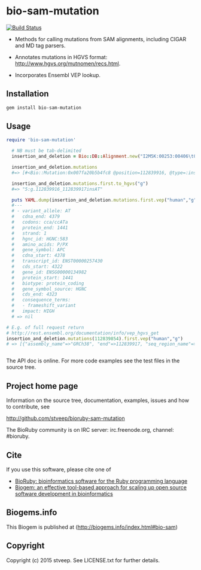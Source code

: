 # bio-sam-mutation

[![Build Status](https://secure.travis-ci.org/stveep/bioruby-sam-mutation.png)](http://travis-ci.org/stveep/bioruby-sam-mutation)

*	Methods for calling mutations from SAM alignments, including CIGAR and MD tag parsers.

*	Annotates mutations in HGVS format: http://www.hgvs.org/mutnomen/recs.html.

*	Incorporates Ensembl VEP lookup.

## Installation

```sh
gem install bio-sam-mutation
```

## Usage

```ruby
require 'bio-sam-mutation'

  # NB must be tab-delimited
  insertion_and_deletion = Bio::DB::Alignment.new("I2M5K:00253:00406\t0\t5\t112839854\t70\t63M2I138M1D27M7S\t*\t0\t0\tCAGTGATCTTCCAGATAGCCCTGGACAAACCATGCCACCAAGCAGAAGTAAAACACCTCCACCATACCTCCTCAAACAGCTCAAACCAAGCGAGAAGTACCTAAAAATAAAGCACCTACTGCTGAAAAGAGAGAGAGTGGACCTAAGCAAGCTGCAGTAAATGCTGCAGTTCAGAGGGTCCAGGTTCTTCCAGATGCTGATACTTATTACATTTTGCCACGGAAAGTACTGCTGAGG\t@CDDDCCCCACACCCCCCCC?CCACCCC>A6;;;;7;;6;6;BC;;6;;;;;.;;>ADDA??;;;;;?CCACCCD>C??@CCCC>C@C;>?CCCC@C=::@:::::+:::/:CCC?>>>>CCCCDDD9CCCC@AB????=AB>??;?BB>@@@AA???CC<@@?????BB>??;;;B<BC;??8;6:A=@=@BBB;;;?<77//*08*088888*8=9=?B7;;4;??????????<\tPG:Z:novoalign\tAS:i:183\tUQ:i:183\tNM:i:3\tMD:Z:201^T27")

  insertion_and_deletion.mutations
  #=> [#<Bio::Mutation:0x007fa20b5b4fc8 @position=112839916, @type=:insertion, @reference=nil, @mutant="AT", @seqname="5">, #<Bio::Mutation:0x007fa20b5b4960 @position=112840055, @type=:deletion, @reference="T", @mutant=nil, @seqname="5">]

  insertion_and_deletion.mutations.first.to_hgvs("g")
  #=> "5:g.112839916_112839917insAT"

  puts YAML.dump(insertion_and_deletion.mutations.first.vep("human","g").first["transcript_consequences"].keep_if{|c| c["transcript_id"] == "ENST00000257430"})
  #---
  # - variant_allele: AT
  #   cdna_end: 4379
  #   codons: cca/ccATa
  #   protein_end: 1441
  #   strand: 1
  #   hgnc_id: HGNC:583
  #   amino_acids: P/PX
  #   gene_symbol: APC
  #   cdna_start: 4378
  #   transcript_id: ENST00000257430
  #   cds_start: 4322
  #   gene_id: ENSG00000134982
  #   protein_start: 1441
  #   biotype: protein_coding
  #   gene_symbol_source: HGNC
  #   cds_end: 4323
  #   consequence_terms:
  #   - frameshift_variant
  #   impact: HIGH
  # => nil

# E.g. of full request return
# http://rest.ensembl.org/documentation/info/vep_hgvs_get
insertion_and_deletion.mutations(112839854).first.vep("human","g")
# => [{"assembly_name"=>"GRCh38", "end"=>112839917, "seq_region_name"=>"5", "transcript_consequences"=>[{"gene_id"=>"ENSG00000134982", "distance"=>46, "variant_allele"=>"AT", "biotype"=>"nonsense_mediated_decay", "gene_symbol_source"=>"HGNC", "consequence_terms"=>["downstream_gene_variant"], "strand"=>1, "hgnc_id"=>"HGNC:583", "gene_symbol"=>"APC", "transcript_id"=>"ENST00000502371", "impact"=>"MODIFIER"}, {"variant_allele"=>"AT", "cdna_end"=>4380, "codons"=>"-/AT", "protein_end"=>1442, "strand"=>1, "hgnc_id"=>"HGNC:583", "amino_acids"=>"-/X", "gene_symbol"=>"APC", "cdna_start"=>4379, "transcript_id"=>"ENST00000257430", "cds_start"=>4323, "gene_id"=>"ENSG00000134982", "protein_start"=>1441, "biotype"=>"protein_coding", "gene_symbol_source"=>"HGNC", "cds_end"=>4324, "consequence_terms"=>["frameshift_variant"], "impact"=>"HIGH"}, {"gene_id"=>"ENSG00000134982", "distance"=>863, "variant_allele"=>"AT", "biotype"=>"protein_coding", "gene_symbol_source"=>"HGNC", "consequence_terms"=>["downstream_gene_variant"], "strand"=>1, "hgnc_id"=>"HGNC:583", "gene_symbol"=>"APC", "transcript_id"=>"ENST00000507379", "impact"=>"MODIFIER"}, {"variant_allele"=>"AT", "cdna_end"=>4481, "codons"=>"-/AT", "protein_end"=>1442, "strand"=>1, "hgnc_id"=>"HGNC:583", "amino_acids"=>"-/X", "gene_symbol"=>"APC", "cdna_start"=>4480, "transcript_id"=>"ENST00000508376", "cds_start"=>4323, "gene_id"=>"ENSG00000134982", "protein_start"=>1441, "biotype"=>"protein_coding", "gene_symbol_source"=>"HGNC", "cds_end"=>4324, "consequence_terms"=>["frameshift_variant"], "impact"=>"HIGH"}, {"gene_id"=>"ENSG00000134982", "distance"=>409, "variant_allele"=>"AT", "biotype"=>"protein_coding", "gene_symbol_source"=>"HGNC", "consequence_terms"=>["downstream_gene_variant"], "strand"=>1, "hgnc_id"=>"HGNC:583", "gene_symbol"=>"APC", "transcript_id"=>"ENST00000512211", "impact"=>"MODIFIER"}, {"gene_id"=>"ENSG00000134982", "variant_allele"=>"AT", "cdna_end"=>4569, "biotype"=>"nonsense_mediated_decay", "gene_symbol_source"=>"HGNC", "consequence_terms"=>["3_prime_UTR_variant", "NMD_transcript_variant"], "strand"=>1, "hgnc_id"=>"HGNC:583", "gene_symbol"=>"APC", "cdna_start"=>4568, "transcript_id"=>"ENST00000508624", "impact"=>"MODIFIER"}, {"gene_id"=>"ENSG00000258864", "variant_allele"=>"AT", "biotype"=>"nonsense_mediated_decay", "gene_symbol_source"=>"Clone_based_vega_gene", "consequence_terms"=>["intron_variant", "NMD_transcript_variant"], "strand"=>1, "gene_symbol"=>"CTC-554D6.1", "transcript_id"=>"ENST00000520401", "impact"=>"MODIFIER"}, {"gene_id"=>"ENSG00000134982", "distance"=>2195, "variant_allele"=>"AT", "biotype"=>"protein_coding", "gene_symbol_source"=>"HGNC", "consequence_terms"=>["downstream_gene_variant"], "strand"=>1, "hgnc_id"=>"HGNC:583", "gene_symbol"=>"APC", "transcript_id"=>"ENST00000504915", "impact"=>"MODIFIER"}], "strand"=>1, "id"=>"5:g.112839917_112839918insAT", "allele_string"=>"-/AT", "most_severe_consequence"=>"frameshift_variant", "start"=>112839918}]



```

The API doc is online. For more code examples see the test files in
the source tree.

## Project home page

Information on the source tree, documentation, examples, issues and
how to contribute, see

  http://github.com/stveep/bioruby-sam-mutation

The BioRuby community is on IRC server: irc.freenode.org, channel: #bioruby.

## Cite

If you use this software, please cite one of

* [BioRuby: bioinformatics software for the Ruby programming language](http://dx.doi.org/10.1093/bioinformatics/btq475)
* [Biogem: an effective tool-based approach for scaling up open source software development in bioinformatics](http://dx.doi.org/10.1093/bioinformatics/bts080)

## Biogems.info

This Biogem is published at (http://biogems.info/index.html#bio-sam)

## Copyright

Copyright (c) 2015 stveep. See LICENSE.txt for further details.
